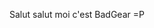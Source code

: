 Salut salut moi c'est BadGear =P

<!---
ItzBadGear/ItzBadGear is a ✨ special ✨ repository because its `README.md` (this file) appears on your GitHub profile.
You can click the Preview link to take a look at your changes.
--->
